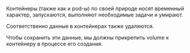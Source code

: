 Контейнеры (также как и pod-ы) по своей природе носят временный характер, запускаются, выполняют необходимые задачи и умирают.

Соответственно данные в контейнерах также удаляются.

Чтобы сохранить эти данные, мы должны прикрепить volume к контейнеру в процессе его создания.